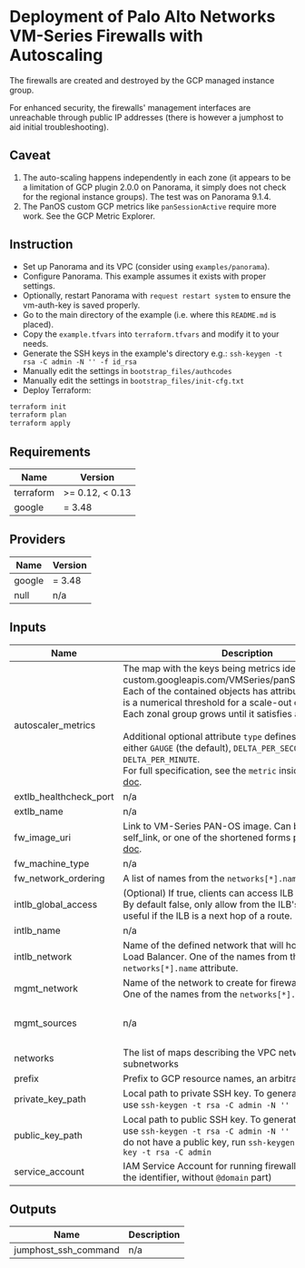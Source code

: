 # Deployment of Palo Alto Networks VM-Series Firewalls with Autoscaling

The firewalls are created and destroyed by the GCP managed instance group.

For enhanced security, the firewalls' management interfaces are unreachable through public IP addresses (there is however a jumphost to aid initial troubleshooting).

## Caveat

1. The auto-scaling happens independently in each zone (it appears to be a limitation of GCP plugin 2.0.0 on Panorama, it simply does not check for the regional instance groups). The test was on Panorama 9.1.4.
2. The PanOS custom GCP metrics like `panSessionActive` require more work. See the GCP Metric Explorer.

## Instruction

- Set up Panorama and its VPC (consider using `examples/panorama`).
- Configure Panorama. This example assumes it exists with proper settings.
- Optionally, restart Panorama with `request restart system` to ensure the vm-auth-key is saved properly.
- Go to the main directory of the example (i.e. where this `README.md` is placed).
- Copy the `example.tfvars` into `terraform.tfvars` and modify it to your needs.
- Generate the SSH keys in the example's directory e.g.: `ssh-keygen -t rsa -C admin -N '' -f id_rsa`
- Manually edit the settings in `bootstrap_files/authcodes`
- Manually edit the settings in `bootstrap_files/init-cfg.txt`
- Deploy Terraform:

```sh
terraform init
terraform plan
terraform apply
```

<!-- BEGINNING OF PRE-COMMIT-TERRAFORM DOCS HOOK -->
## Requirements

| Name | Version |
|------|---------|
| terraform | >= 0.12, < 0.13 |
| google | = 3.48 |

## Providers

| Name | Version |
|------|---------|
| google | = 3.48 |
| null | n/a |

## Inputs

| Name | Description | Type | Default | Required |
|------|-------------|------|---------|:--------:|
| autoscaler\_metrics | The map with the keys being metrics identifiers (e.g. custom.googleapis.com/VMSeries/panSessionUtilization).<br>Each of the contained objects has attribute `target` which is a numerical threshold for a scale-out or a scale-in.<br>Each zonal group grows until it satisfies all the targets.<br><br>Additional optional attribute `type` defines the metric as either `GAUGE` (the default), `DELTA_PER_SECOND`, or `DELTA_PER_MINUTE`.<br>For full specification, see the `metric` inside the [provider doc](https://registry.terraform.io/providers/hashicorp/google/latest/docs/resources/compute_autoscaler). | `map` | <pre>{<br>  "custom.googleapis.com/VMSeries/panSessionActive": {<br>    "target": 100<br>  }<br>}</pre> | no |
| extlb\_healthcheck\_port | n/a | `number` | `80` | no |
| extlb\_name | n/a | `string` | `"as4-fw-extlb"` | no |
| fw\_image\_uri | Link to VM-Series PAN-OS image. Can be either a full self\_link, or one of the shortened forms per the [provider doc](https://registry.terraform.io/providers/hashicorp/google/latest/docs/resources/compute_instance#image). | `string` | `"https://www.googleapis.com/compute/v1/projects/paloaltonetworksgcp-public/global/images/vmseries-byol-912"` | no |
| fw\_machine\_type | n/a | `string` | `"n1-standard-4"` | no |
| fw\_network\_ordering | A list of names from the `networks[*].name` attributes. | `list` | `[]` | no |
| intlb\_global\_access | (Optional) If true, clients can access ILB from all regions. By default false, only allow from the ILB's local region; useful if the ILB is a next hop of a route. | `bool` | `false` | no |
| intlb\_name | n/a | `string` | `"as4-fw-intlb"` | no |
| intlb\_network | Name of the defined network that will host the Internal Load Balancer. One of the names from the `networks[*].name` attribute. | `any` | n/a | yes |
| mgmt\_network | Name of the network to create for firewall management. One of the names from the `networks[*].name` attribute. | `any` | n/a | yes |
| mgmt\_sources | n/a | `list(string)` | <pre>[<br>  "0.0.0.0/0"<br>]</pre> | no |
| networks | The list of maps describing the VPC networks and subnetworks | `any` | n/a | yes |
| prefix | Prefix to GCP resource names, an arbitrary string | `string` | `"as4"` | no |
| private\_key\_path | Local path to private SSH key. To generate the key pair use `ssh-keygen -t rsa -C admin -N '' -f id_rsa` | `any` | `null` | no |
| public\_key\_path | Local path to public SSH key. To generate the key pair use `ssh-keygen -t rsa -C admin -N '' -f id_rsa`  If you do not have a public key, run `ssh-keygen -f ~/.ssh/demo-key -t rsa -C admin` | `string` | `"id_rsa.pub"` | no |
| service\_account | IAM Service Account for running firewall instances (just the identifier, without `@domain` part) | `string` | `"paloaltonetworks-fw"` | no |

## Outputs

| Name | Description |
|------|-------------|
| jumphost\_ssh\_command | n/a |

<!-- END OF PRE-COMMIT-TERRAFORM DOCS HOOK -->
